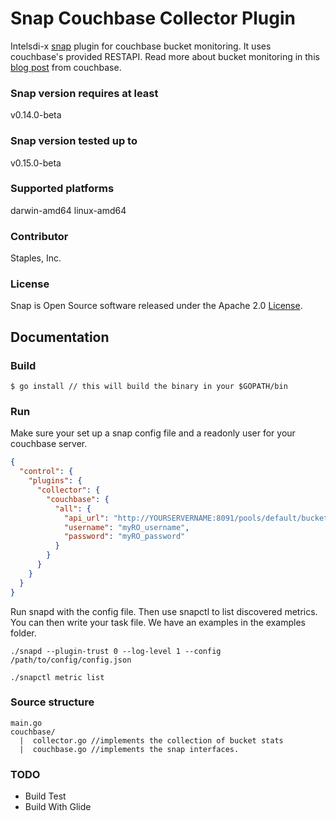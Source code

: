 # Snap Couchbase Collector Plugin
Intelsdi-x [snap](http://github.com/intelsdi-x/snap) plugin for couchbase bucket monitoring. It uses couchbase's provided RESTAPI. Read more about bucket monitoring in this [blog post](http://blog.couchbase.com/monitoring-couchbase-cluster) from couchbase.

### Snap version requires at least
v0.14.0-beta

### Snap version tested up to
v0.15.0-beta

### Supported platforms
darwin-amd64
linux-amd64

### Contributor
Staples, Inc.

### License
Snap is Open Source software released under the Apache 2.0 [License](LICENSE).

## Documentation
### Build
```
$ go install // this will build the binary in your $GOPATH/bin 
```

### Run
Make sure your set up a snap config file and a readonly user for your couchbase server.
```json
{
  "control": {
    "plugins": {
      "collector": {
        "couchbase": {
          "all": {
            "api_url": "http://YOURSERVERNAME:8091/pools/default/buckets/",
            "username": "myRO_username",
            "password": "myRO_password"
          }
        }
      }
    }
  }
}
```

Run snapd with the config file. Then use snapctl to list discovered metrics. You can then write your task file. We have an examples in the examples folder.
```
./snapd --plugin-trust 0 --log-level 1 --config /path/to/config/config.json

./snapctl metric list
```

### Source structure
```
main.go
couchbase/
  |  collector.go //implements the collection of bucket stats
  |  couchbase.go //implements the snap interfaces.
```

### TODO
- Build Test
- Build With Glide
